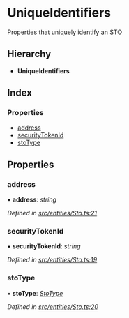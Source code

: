 # UniqueIdentifiers

Properties that uniquely identify an STO

## Hierarchy

* **UniqueIdentifiers**

## Index

### Properties

* [address](_entities_sto_.uniqueidentifiers.md#address)
* [securityTokenId](_entities_sto_.uniqueidentifiers.md#securitytokenid)
* [stoType](_entities_sto_.uniqueidentifiers.md#stotype)

## Properties

### address

• **address**: _string_

_Defined in_ [_src/entities/Sto.ts:21_](https://github.com/PolymathNetwork/polymath-sdk/blob/550676f/src/entities/Sto.ts#L21)

### securityTokenId

• **securityTokenId**: _string_

_Defined in_ [_src/entities/Sto.ts:19_](https://github.com/PolymathNetwork/polymath-sdk/blob/550676f/src/entities/Sto.ts#L19)

### stoType

• **stoType**: [_StoType_](../enums/_types_index_.stotype.md)

_Defined in_ [_src/entities/Sto.ts:20_](https://github.com/PolymathNetwork/polymath-sdk/blob/550676f/src/entities/Sto.ts#L20)

